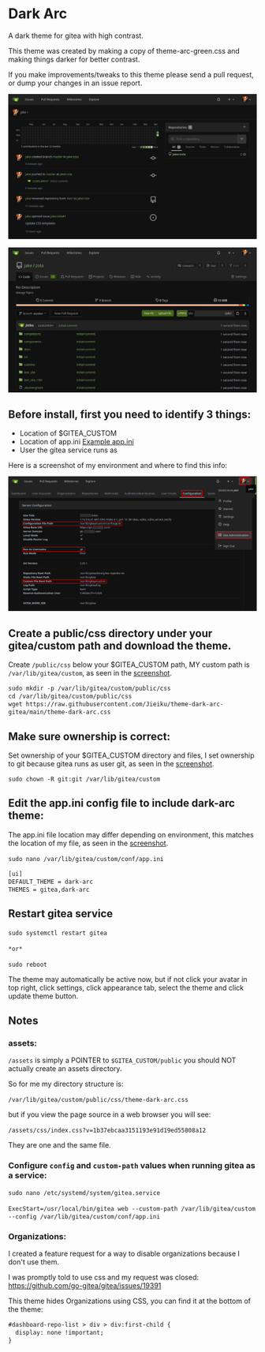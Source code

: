 # Dark Arc
A dark theme for gitea with high contrast.

This theme was created by making a copy of theme-arc-green.css and making things darker for better contrast.

If you make improvements/tweaks to this theme please send a pull request, or dump your changes in an issue report.

![dark-arc-dashboard](screenshot.png)

![dark-arc-repository](screenshot2.png)

## Before install, first you need to identify 3 things:

- Location of $GITEA_CUSTOM
- Location of app.ini [Example app.ini](https://raw.githubusercontent.com/go-gitea/gitea/main/custom/conf/app.example.ini)
- User the gitea service runs as

Here is a screenshot of my environment and where to find this info:

![gitea-config](install.png)

## Create a public/css directory under your gitea/custom path and download the theme.

Create `/public/css` below your $GITEA_CUSTOM path, MY custom path is `/var/lib/gitea/custom`, as seen in the [screenshot](install.png).

    sudo mkdir -p /var/lib/gitea/custom/public/css
    cd /var/lib/gitea/custom/public/css
    wget https://raw.githubusercontent.com/Jieiku/theme-dark-arc-gitea/main/theme-dark-arc.css

## Make sure ownership is correct:

Set ownership of your $GITEA_CUSTOM directory and files, I set ownership to git because gitea runs as user git, as seen in the [screenshot](install.png).

    sudo chown -R git:git /var/lib/gitea/custom

## Edit the app.ini config file to include dark-arc theme:

The app.ini file location may differ depending on environment, this matches the location of my file, as seen in the [screenshot](install.png).

`sudo nano /var/lib/gitea/custom/conf/app.ini`

    [ui]
    DEFAULT_THEME = dark-arc
    THEMES = gitea,dark-arc

## Restart gitea service

    sudo systemctl restart gitea

    *or*

    sudo reboot

The theme may automatically be active now, but if not click your avatar in top right, click settings, click appearance tab, select the theme and click update theme button.


## Notes

### assets:

`/assets` is simply a POINTER to `$GITEA_CUSTOM/public` you should NOT actually create an assets directory.

So for me my directory structure is:

`/var/lib/gitea/custom/public/css/theme-dark-arc.css`

but if you view the page source in a web browser you will see:

`/assets/css/index.css?v=1b37ebcaa3151193e91d19ed55808a12`

They are one and the same file.

### Configure `config` and `custom-path` values when running gitea as a service:

    sudo nano /etc/systemd/system/gitea.service

    ExecStart=/usr/local/bin/gitea web --custom-path /var/lib/gitea/custom --config /var/lib/gitea/custom/conf/app.ini

### Organizations:

I created a feature request for a way to disable organizations because I don't use them.

I was promptly told to use css and my request was closed: https://github.com/go-gitea/gitea/issues/19391

This theme hides Organizations using CSS, you can find it at the bottom of the theme:

    #dashboard-repo-list > div > div:first-child {
      display: none !important;
    }
